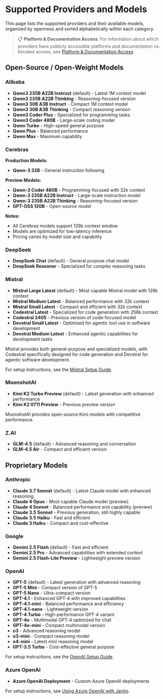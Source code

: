 # Supported Providers and Models

This page lists the supported providers and their available models, organized by openness and sorted alphabetically within each category.

> 📋 **Platform & Documentation Access**: For information about which providers have publicly accessible platforms and documentation vs. blocked access, see [Platform & Documentation Access](provider-platform-access.md).

## Open-Source / Open-Weight Models

### Alibaba

- **Qwen3 235B A22B Instruct** (default) - Latest 1M context model
- **Qwen3 235B A22B Thinking** - Reasoning-focused version
- **Qwen3 30B A3B Instruct** - Compact 1M context model
- **Qwen3 30B A3B Thinking** - Compact reasoning version
- **Qwen3 Coder Plus** - Specialized for programming tasks
- **Qwen3 Coder 480B** - Large-scale coding model
- **Qwen Turbo** - High-speed general purpose
- **Qwen Plus** - Balanced performance
- **Qwen Max** - Maximum capability

### Cerebras

**Production Models:**

- **Qwen-3 32B** - General instruction following

**Preview Models:**

- **Qwen-3 Coder 480B** - Programming-focused with 32k context
- **Qwen-3 235B A22B Instruct** - Large-scale instruction model
- **Qwen-3 235B A22B Thinking** - Reasoning-focused version
- **GPT-OSS 120B** - Open-source model

**Notes:**

- All Cerebras models support 128k context window
- Models are optimized for low-latency inference
- Pricing varies by model size and capability

### DeepSeek

- **DeepSeek Chat** (default) - General purpose chat model
- **DeepSeek Reasoner** - Specialized for complex reasoning tasks

### Mistral

- **Mistral Large Latest** (default) - Most capable Mistral model with 128k context
- **Mistral Medium Latest** - Balanced performance with 32k context
- **Mistral Small Latest** - Compact and efficient with 32k context
- **Codestral Latest** - Specialized for code generation with 256k context
- **Codestral 2405** - Previous version of code-focused model
- **Devstral Small Latest** - Optimized for agentic tool use in software development
- **Devstral Medium Latest** - Enhanced agentic capabilities for development tasks

Mistral provides both general-purpose and specialized models, with Codestral specifically designed for code generation and Devstral for agentic software development.

For setup instructions, see the [Mistral Setup Guide](mistral-setup.md).

### MoonshotAI

- **Kimi K2 Turbo Preview** (default) - Latest generation with enhanced performance
- **Kimi K2 0711 Preview** - Previous preview version

MoonshotAI provides open-source Kimi models with competitive performance.

### Z.AI

- **GLM-4.5** (default) - Advanced reasoning and conversation
- **GLM-4.5 Air** - Compact and efficient version

## Proprietary Models

### Anthropic

- **Claude 3.7 Sonnet** (default) - Latest Claude model with enhanced reasoning
- **Claude 4 Opus** - Most capable Claude model (preview)
- **Claude 4 Sonnet** - Balanced performance and capability (preview)
- **Claude 3.5 Sonnet** - Previous generation, still highly capable
- **Claude 3.5 Haiku** - Fast and efficient
- **Claude 3 Haiku** - Compact and cost-effective

### Google

- **Gemini 2.5 Flash** (default) - Fast and efficient
- **Gemini 2.5 Pro** - Advanced capabilities with extended context
- **Gemini 2.5 Flash-Lite Preview** - Lightweight preview version

### OpenAI

- **GPT-5** (default) - Latest generation with advanced reasoning
- **GPT-5 Mini** - Compact version of GPT-5
- **GPT-5 Nano** - Ultra-compact version
- **GPT-4.1** - Enhanced GPT-4 with improved capabilities
- **GPT-4.1-mini** - Balanced performance and efficiency
- **GPT-4.1-nano** - Lightweight version
- **GPT-4 Turbo** - High-performance GPT-4 variant
- **GPT-4o** - Multimodal GPT-4 optimized for chat
- **GPT-4o-mini** - Compact multimodal version
- **o3** - Advanced reasoning model
- **o3-mini** - Compact reasoning model
- **o4-mini** - Latest mini reasoning model
- **GPT-3.5 Turbo** - Cost-effective general purpose

For setup instructions, see the [OpenAI Setup Guide](openai-setup.md).

### Azure OpenAI

- **Azure OpenAI Deployment** - Custom Azure OpenAI deployments

For setup instructions, see [Using Azure OpenAI with Janito](reference/azure-openai.md).
